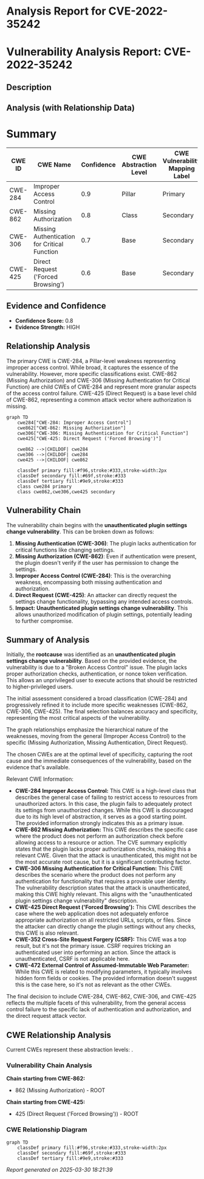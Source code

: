 # Analysis Report for CVE-2022-35242

# Vulnerability Analysis Report: CVE-2022-35242

## Description



## Analysis (with Relationship Data)

# Summary
| CWE ID | CWE Name | Confidence | CWE Abstraction Level | CWE Vulnerability Mapping Label | CWE-Vulnerability Mapping Notes |
|---|---|---|---|---|---|
| CWE-284 | Improper Access Control | 0.9 | Pillar | Primary | Discouraged |
| CWE-862 | Missing Authorization | 0.8 | Class | Secondary | Allowed-with-Review |
| CWE-306 | Missing Authentication for Critical Function | 0.7 | Base | Secondary | Allowed |
| CWE-425 | Direct Request ('Forced Browsing') | 0.6 | Base | Secondary | Allowed |

## Evidence and Confidence

*   **Confidence Score:** 0.8
*   **Evidence Strength:** HIGH

## Relationship Analysis
The primary CWE is CWE-284, a Pillar-level weakness representing improper access control. While broad, it captures the essence of the vulnerability. However, more specific classifications exist. CWE-862 (Missing Authorization) and CWE-306 (Missing Authentication for Critical Function) are child CWEs of CWE-284 and represent more granular aspects of the access control failure. CWE-425 (Direct Request) is a base level child of CWE-862, representing a common attack vector where authorization is missing.

```mermaid
graph TD
    cwe284["CWE-284: Improper Access Control"]
    cwe862["CWE-862: Missing Authorization"]
    cwe306["CWE-306: Missing Authentication for Critical Function"]
    cwe425["CWE-425: Direct Request ('Forced Browsing')"]
    
    cwe862 -->|CHILDOF| cwe284
    cwe306 -->|CHILDOF| cwe284
    cwe425 -->|CHILDOF| cwe862
    
    classDef primary fill:#f96,stroke:#333,stroke-width:2px
    classDef secondary fill:#69f,stroke:#333
    classDef tertiary fill:#9e9,stroke:#333
    class cwe284 primary
    class cwe862,cwe306,cwe425 secondary
```

## Vulnerability Chain
The vulnerability chain begins with the **unauthenticated plugin settings change vulnerability**. This can be broken down as follows:
1.  **Missing Authentication (CWE-306)**: The plugin lacks authentication for critical functions like changing settings.
2.  **Missing Authorization (CWE-862)**: Even if authentication were present, the plugin doesn't verify if the user has permission to change the settings.
3.  **Improper Access Control (CWE-284)**: This is the overarching weakness, encompassing both missing authentication and authorization.
4.  **Direct Request (CWE-425)**: An attacker can directly request the settings change functionality, bypassing any intended access controls.
5.  **Impact:** **Unauthenticated plugin settings change vulnerability**. This allows unauthorized modification of plugin settings, potentially leading to further compromise.

## Summary of Analysis
Initially, the **rootcause** was identified as an **unauthenticated plugin settings change vulnerability**. Based on the provided evidence, the vulnerability is due to a "Broken Access Control" issue. The plugin lacks proper authorization checks, authentication, or nonce token verification. This allows an unprivileged user to execute actions that should be restricted to higher-privileged users.

The initial assessment considered a broad classification (CWE-284) and progressively refined it to include more specific weaknesses (CWE-862, CWE-306, CWE-425). The final selection balances accuracy and specificity, representing the most critical aspects of the vulnerability.

The graph relationships emphasize the hierarchical nature of the weaknesses, moving from the general (Improper Access Control) to the specific (Missing Authorization, Missing Authentication, Direct Request).

The chosen CWEs are at the optimal level of specificity, capturing the root cause and the immediate consequences of the vulnerability, based on the evidence that's available.

Relevant CWE Information:

*   **CWE-284 Improper Access Control:** This CWE is a high-level class that describes the general case of failing to restrict access to resources from unauthorized actors. In this case, the plugin fails to adequately protect its settings from unauthorized changes. While this CWE is discouraged due to its high level of abstraction, it serves as a good starting point. The provided information strongly indicates this as a primary issue.
*   **CWE-862 Missing Authorization:** This CWE describes the specific case where the product does not perform an authorization check before allowing access to a resource or action. The CVE summary explicitly states that the plugin lacks proper authorization checks, making this a relevant CWE. Given that the attack is unauthenticated, this might not be the most accurate root cause, but it is a significant contributing factor.
*   **CWE-306 Missing Authentication for Critical Function:** This CWE describes the scenario where the product does not perform any authentication for functionality that requires a provable user identity. The vulnerability description states that the attack is unauthenticated, making this CWE highly relevant. This aligns with the "unauthenticated plugin settings change vulnerability" description.
*   **CWE-425 Direct Request ('Forced Browsing'):** This CWE describes the case where the web application does not adequately enforce appropriate authorization on all restricted URLs, scripts, or files. Since the attacker can directly change the plugin settings without any checks, this CWE is also relevant.
*   **CWE-352 Cross-Site Request Forgery (CSRF):** This CWE was a top result, but it's not the primary issue. CSRF requires tricking an authenticated user into performing an action. Since the attack is unauthenticated, CSRF is not applicable here.
*   **CWE-472 External Control of Assumed-Immutable Web Parameter:** While this CWE is related to modifying parameters, it typically involves hidden form fields or cookies. The provided information doesn't suggest this is the case here, so it's not as relevant as the other CWEs.

The final decision to include CWE-284, CWE-862, CWE-306, and CWE-425 reflects the multiple facets of this vulnerability, from the general access control failure to the specific lack of authentication and authorization, and the direct request attack vector.


## CWE Relationship Analysis

Current CWEs represent these abstraction levels: .


### Vulnerability Chain Analysis

**Chain starting from CWE-862:**
- 862 (Missing Authorization) - ROOT


**Chain starting from CWE-425:**
- 425 (Direct Request ('Forced Browsing')) - ROOT



### CWE Relationship Diagram

```mermaid
graph TD
    classDef primary fill:#f96,stroke:#333,stroke-width:2px
    classDef secondary fill:#69f,stroke:#333
    classDef tertiary fill:#9e9,stroke:#333
```



*Report generated on 2025-03-30 18:21:39*
